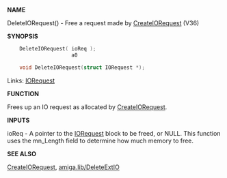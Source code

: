 
**NAME**

DeleteIORequest() - Free a request made by [CreateIORequest](CreateIORequest)  (V36)

**SYNOPSIS**

```c
    DeleteIORequest( ioReq );
                     a0

    void DeleteIORequest(struct IORequest *);

```
Links: [IORequest](_0094) 

**FUNCTION**

Frees up an IO request as allocated by [CreateIORequest](CreateIORequest).

**INPUTS**

ioReq - A pointer to the [IORequest](_0094) block to be freed, or NULL.
This function uses the mn_Length field to determine how
much memory to free.

**SEE ALSO**

[CreateIORequest](CreateIORequest), [amiga.lib/DeleteExtIO](_0152)
